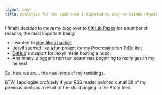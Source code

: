 ```yaml
---
layout: post
title: Apologies for the spam (aka I migrated my blog to GitHub Pages)
---
```


I finally decided to move my blog over to [GitHub Pages](http://pages.github.com) for a number of reasons; the most
important being:

* I wanted to [blog like a hacker](http://tom.preston-werner.com/2008/11/17/blogging-like-a-hacker.html);
* [Jekyll](http://jekyllrb.com) seemed like a fun project for my _Procrastination ToDo_ list;
* [GitHub](http://github.com)'s support for Jekyll made hosting a noop;
* And finally, Blogger's rich text editor was beginning to *really* get on my nerves!

So, here we are... the new home of my ramblings.

BTW, I apologize profusely if your RSS reader belched out all 28 of my previous posts as a result of the ids changing
in the Atom feed.
